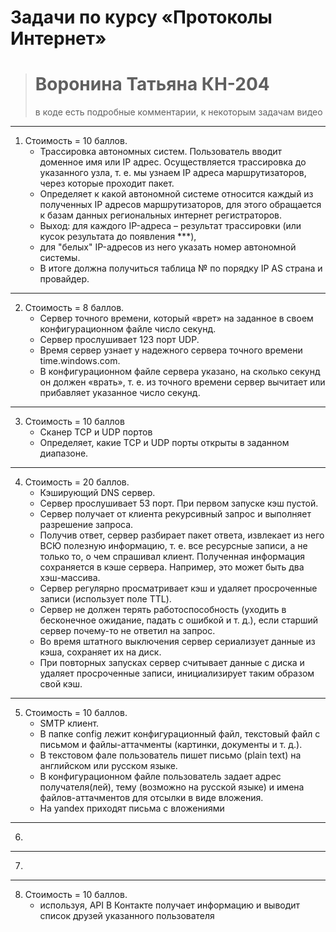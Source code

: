 # Задачи по курсу «Протоколы Интернет»
># Воронина Татьяна КН-204
> в коде есть подробные комментарии, к некоторым задачам видео
---

1. Стоимость = 10 баллов.
    * Трассировка автономных систем. Пользователь вводит доменное имя
    или IP адрес. Осуществляется трассировка до указанного узла, т. е. мы узнаем IP адреса маршрутизаторов, через которые проходит пакет. 
    * Определяет к какой автономной системе относится каждый из полученных IP адресов
    маршрутизаторов, для этого обращается к базам данных региональных интернет регистраторов.
    * Выход: для каждого IP-адреса – результат трассировки (или кусок результата до появления ***), 
    * для "белых" IP-адресов из него указать номер автономной системы.
    * В итоге должна получиться таблица № по порядку IP AS страна и провайдер.
---
2.  Стоимость = 8 баллов. 
    * Сервер точного времени, который «врет» на заданное в своем конфигурационном файле число секунд. 
    * Сервер прослушивает 123 порт UDP. 
    * Время сервер узнает у надежного сервера точного времени time.windows.com.
    * В конфигурационном файле сервера указано, на сколько секунд он должен «врать», т. е. из точного времени сервер вычитает или прибавляет указанное число секунд.
---
3. Стоимость = 10 баллов
    * Сканер TCP и UDP портов
    * Определяет, какие TCP и UDP порты открыты в заданном диапазоне.
---
4. Стоимость = 20 баллов. 
    * Кэширующий DNS сервер. 
    * Сервер прослушивает 53 порт. При первом запуске кэш пустой. 
    * Сервер получает от клиента рекурсивный запрос и выполняет разрешение запроса. 
    * Получив ответ, сервер разбирает пакет ответа, извлекает из него ВСЮ полезную информацию, т. е. все ресурсные записи, а не только то, 
    о чем спрашивал клиент. Полученная информация сохраняется в кэше сервера. Например, это может быть два хэш-массива.
    * Сервер регулярно просматривает кэш и удаляет просроченные записи (использует поле TTL).
    * Сервер не должен терять работоспособность (уходить в бесконечное ожидание, падать с
    ошибкой и т. д.), если старший сервер почему-то не ответил на запрос. 
    * Во время штатного выключения сервер сериализует данные из кэша, сохраняет их на диск. 
    * При повторных запусках
    сервер считывает данные с диска и удаляет просроченные записи, инициализирует таким образом свой кэш.
---
5.  Стоимость = 10 баллов. 
     * SMTP клиент. 
     * В папке config лежит конфигурационный файл, текстовый файл с письмом и файлы-аттачменты (картинки, документы и т. д.).
     * В текстовом фале пользователь пишет письмо (plain text) на английском или русском языке. 
     * В конфигурационном файле пользователь задает адрес получателя(лей), тему (возможно на русской языке) и имена файлов-аттачментов для отсылки в виде вложения.
     * На yandex приходят письма с вложениями
---
6. 
---
7.
---
8. Стоимость = 10 баллов. 
   * используя, API В Контакте получает информацию и выводит список друзей указанного пользователя
